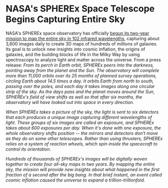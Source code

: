 # NASA's SPHEREx Space Telescope Begins Capturing Entire Sky

NASA's SPHEREx space observatory has officially [begun its two-year mission to map the entire sky in 102 infrared wavelengths](https://www.nasa.gov/missions/spherex/nasas-spherex-space-telescope-begins-capturing-entire-sky/), capturing about 3,600 images daily to create 3D maps of hundreds of millions of galaxies. Its goal is to unlock new insights into cosmic inflation, the origins of galaxies, and the building blocks of life in the Milky Way by using spectroscopy to analyze light and matter across the universe. From a press release: _From its perch in Earth orbit, SPHEREx peers into the darkness, pointing away from the planet and the Sun. The observatory will complete more than 11,000 orbits over its 25 months of planned survey operations, circling Earth about 14.5 times a day. It orbits Earth from north to south, passing over the poles, and each day it takes images along one circular strip of the sky. As the days pass and the planet moves around the Sun, SPHEREx's field of view shifts as well so that after six months, the observatory will have looked out into space in every direction._

_When SPHEREx takes a picture of the sky, the light is sent to six detectors that each produces a unique image capturing different wavelengths of light. These groups of six images are called an exposure, and SPHEREx takes about 600 exposures per day. When it's done with one exposure, the whole observatory shifts position -- the mirrors and detectors don't move as they do on some other telescopes. Rather than using thrusters, SPHEREx relies on a system of reaction wheels, which spin inside the spacecraft to control its orientation._

_Hundreds of thousands of SPHEREx's images will be digitally woven together to create four all-sky maps in two years. By mapping the entire sky, the mission will provide new insights about what happened in the first fraction of a second after the big bang. In that brief instant, an event called cosmic inflation caused the universe to expand a trillion-trillionfold._